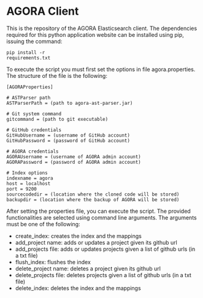AGORA Client
============
This is the repository of the AGORA Elasticsearch client. The dependencies
required for this python application website can be installed using pip, issuing
the command: <pre><code>pip install -r requirements.txt</code></pre>
To execute the script you must first set the options in file agora.properties.
The structure of the file is the following:
```
[AGORAProperties]

# ASTParser path
ASTParserPath = (path to agora-ast-parser.jar)

# Git system command
gitcommand = (path to git executable)

# GitHub credentials
GitHubUsername = (username of GitHub account)
GitHubPassword = (password of GitHub account)

# AGORA credentials
AGORAUsername = (username of AGORA admin account)
AGORAPassword = (password of AGORA admin account)

# Index options
indexname = agora
host = localhost
port = 9200
sourcecodedir = (location where the cloned code will be stored)
backupdir = (location where the backup of AGORA will be stored)
```

After setting the properties file, you can execute the script. The provided
functionalities are selected using command line arguments. The arguments must
be one of the following:
- create_index: creates the index and the mappings
- add_project name: adds or updates a project given its github url
- add_projects file: adds or updates projects given a list of github urls (in a txt file)
- flush_index: flushes the index
- delete_project name: deletes a project given its github url
- delete_projects file: deletes projects given a list of github urls (in a txt file)
- delete_index: deletes the index and the mappings

